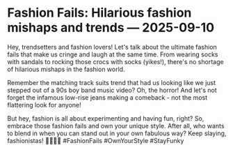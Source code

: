 # Fashion Fails: Hilarious fashion mishaps and trends — 2025-09-10

Hey, trendsetters and fashion lovers! Let's talk about the ultimate fashion fails that make us cringe and laugh at the same time. From wearing socks with sandals to rocking those crocs with socks (yikes!), there's no shortage of hilarious mishaps in the fashion world.

Remember the matching track suits trend that had us looking like we just stepped out of a 90s boy band music video? Oh, the horror! And let's not forget the infamous low-rise jeans making a comeback - not the most flattering look for anyone!

But hey, fashion is all about experimenting and having fun, right? So, embrace those fashion fails and own your unique style. After all, who wants to blend in when you can stand out in your own fabulous way? Keep slaying, fashionistas! 💁🏻‍♀️✨ #FashionFails #OwnYourStyle #StayFunky